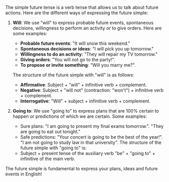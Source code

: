 The simple future tense is a verb tense that allows us to talk about future actions. Here are the different ways of expressing the future simple:

1. **Will**: We use "will" to express probable future events, spontaneous decisions, willingness to perform an activity or to give orders. Here are some examples:
	+ **Probable future events**:
			"It will snow this weekend."
	 * **Spontaneous decisions or ideas**:
			"I will pick you up tomorrow."
	* **Willingness to do an activity**:
		"They will repair my TV tomorrow."
	* **Giving orders**:
		"You will not go to the party!".
	* **To propose or invite something**:
		"Will you marry me?".
	
	The structure of the future simple with "will" is as follows:
	* **Affirmative**: Subject + "will" + infinitive verb + complement.
	* **Negative**: Subject + "will not" (contraction: "won't") + infinitive verb + complement.
	* **Interrogative**: "Will" + subject + infinitive verb + complement.
2. **Going to**: We use "going to" to express plans that are 100% certain to happen or predictions of which we are certain. Some examples:
	* Sure plans:
		"I am going to present my final exams tomorrow.".
		"They are going to eat out tonight." 
	* Safe predictions:
		"Your concert is going to be the best of the year!".
		"I am not going to study law in that university".
	The structure of the future simple with "going to" is:
	* Subject + present tense of the auxiliary verb "be" + "going to" + infinitive of the main verb.
	
The future simple is fundamental to express your plans, ideas and future events in English!